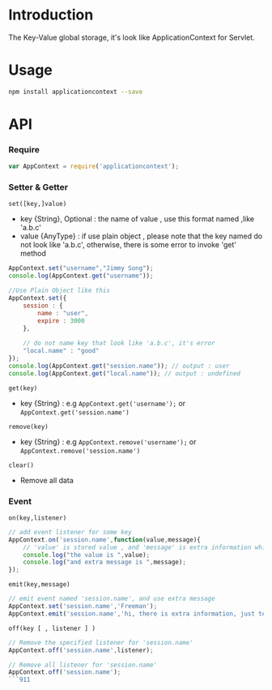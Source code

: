 Introduction
===========
The Key-Value global storage, it's look like ApplicationContext for Servlet.

Usage 
==========
```Bash
npm install applicationcontext --save
``` 

API
===========
### Require
```Javascript
var AppContext = require('applicationcontext');
```

### Setter & Getter

`set([key,]value)`
* key {String}, Optional : the name of value , use this format named ,like 'a.b.c' 
* value {AnyType} : if use plain object , please note that the key named do not look like 'a.b.c', otherwise, there is some error to invoke 'get' method

```Javascript
AppContext.set("username","Jimmy Song");
console.log(AppContext.get("username"));

//Use Plain Object like this 
AppContext.set({
	session : {
		name : "user",
		expire : 3000
	},
	
	// do not name key that look like 'a.b.c', it's error
	"local.name" : "good"
});
console.log(AppContext.get("session.name")); // output : user
console.log(AppContext.get("local.name")); // output : undefined
```

`get(key)`
* key {String} : e.g `AppContext.get('username');` or `AppContext.get('session.name')`

`remove(key)`
* key {String} : e.g `AppContext.remove('username');` or `AppContext.remove('session.name')`

`clear()`
* Remove all data

### Event

`on(key,listener)`

```Javascript
// add event listener for some key
AppContext.on('session.name',function(value,message){
	// 'value' is stored value , and 'message' is extra information while the event is triggered
	console.log("the value is ",value);
	console.log("and extra message is ",message);
});
```

`emit(key,message)`

```Javascript
// emit event named 'session.name', and use extra message
AppContext.set('session.name','Freeman'); 
AppContext.emit('session.name','hi, there is extra information, just tell you the session.name value is changed');
```

`off(key [ , listener ] )`

```Javascript
// Remove the specified listener for 'session.name'
AppContext.off('session.name',listener);

// Remove all listener for 'session.name'
AppContext.off('session.name');
```911